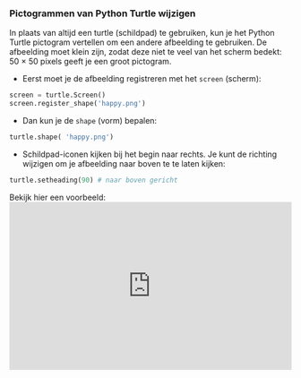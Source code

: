 ### Pictogrammen van Python Turtle wijzigen

In plaats van altijd een turtle (schildpad) te gebruiken, kun je het Python Turtle pictogram vertellen om een ​​andere afbeelding te gebruiken. De afbeelding moet klein zijn, zodat deze niet te veel van het scherm bedekt: 50 × 50 pixels geeft je een groot pictogram.

+ Eerst moet je de afbeelding registreren met het `screen` (scherm):

```python
screen = turtle.Screen()
screen.register_shape('happy.png') 
```

+ Dan kun je de `shape` (vorm) bepalen:

```python
turtle.shape( 'happy.png')
```

+ Schildpad-iconen kijken bij het begin naar rechts. Je kunt de richting wijzigen om je afbeelding naar boven te te laten kijken:

```python
turtle.setheading(90) # naar boven gericht
```

Bekijk hier een voorbeeld: <iframe src="https://trinket.io/embed/python/5f68ef3fd7?start=result" width="100%" height="300" frameborder="0" marginwidth="0" marginheight="0" allowfullscreen mark="crwd-mark"></iframe>